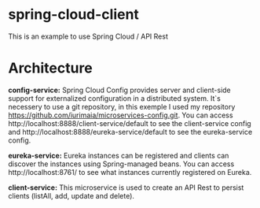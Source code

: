 # spring-cloud-client
This is an example to use Spring Cloud / API Rest

# Architecture
<b>config-service:</b> Spring Cloud Config provides server and client-side support for externalized configuration in a distributed system.
  It`s necessery to use a git repository, in this exemple I used my repository https://github.com/iurimaia/microservices-config.git. You can access http://localhost:8888/client-service/default to see the client-service config and http://localhost:8888/eureka-service/default to see the eureka-service config.
  
<b>eureka-service:</b> Eureka instances can be registered and clients can discover the instances using Spring-managed beans. You can access http://localhost:8761/ to see what instances currently registered on Eureka.
  
<b>client-service:</b> This microservice is used to create an API Rest to persist clients (listAll, add, update and delete). 



